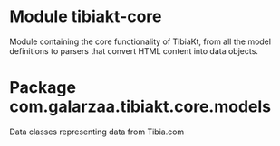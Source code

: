 # Module tibiakt-core

Module containing the core functionality of TibiaKt, from all the model definitions to parsers that convert HTML content
into data objects.

# Package com.galarzaa.tibiakt.core.models

Data classes representing data from Tibia.com